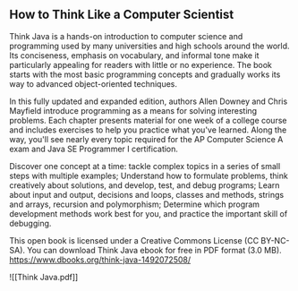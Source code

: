 ## How to Think Like a Computer Scientist
Think Java is a hands-on introduction to computer science and programming used by many universities and high schools around the world. Its conciseness, emphasis on vocabulary, and informal tone make it particularly appealing for readers with little or no experience. The book starts with the most basic programming concepts and gradually works its way to advanced object-oriented techniques.  
  
In this fully updated and expanded edition, authors Allen Downey and Chris Mayfield introduce programming as a means for solving interesting problems. Each chapter presents material for one week of a college course and includes exercises to help you practice what you've learned. Along the way, you'll see nearly every topic required for the AP Computer Science A exam and Java SE Programmer I certification.  

Discover one concept at a time: tackle complex topics in a series of small steps with multiple examples; Understand how to formulate problems, think creatively about solutions, and develop, test, and debug programs; Learn about input and output, decisions and loops, classes and methods, strings and arrays, recursion and polymorphism; Determine which program development methods work best for you, and practice the important skill of debugging.

This open book is licensed under a Creative Commons License (CC BY-NC-SA). You can download Think Java ebook for free in PDF format (3.0 MB).
https://www.dbooks.org/think-java-1492072508/


![[Think Java.pdf]]

